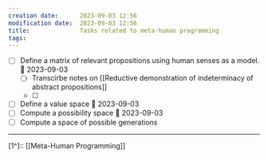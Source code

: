 ```yaml
---
creation date:		2023-09-03 12:56
modification date:	2023-09-03 12:56
title: 				Tasks related to meta-human programming
tags:
---
```

- [ ] Define a matrix of relevant propositions using human senses as a model. 📅 2023-09-03
	- [ ] Transcirbe notes on [[Reductive demonstration of indeterminacy of abstract propositions]]
	- [ ] 
- [ ] Define a value space 📅 2023-09-03 
- [ ] Compute a possibility space 📅 2023-09-03 
- [ ] Compute a space of possible generations

---
[1^]:: [[Meta-Human Programming]]